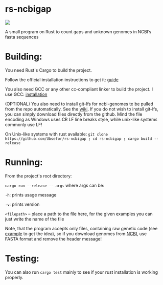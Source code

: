 # rs-ncbigap
![](https://github.com/Ubsefor/rs-ncbigap/workflows/Rust/badge.svg)

A small program on Rust to count gaps and unknown genomes in NCBI’s fasta sequences

# Building:

You need Rust's Cargo to build the project. 

Follow the official installation instructions to get it: [guide](https://www.rust-lang.org/tools/install)

You also need GCC or any other cc-compliant linker to build the project. I use GCC: [installation](https://gcc.gnu.org/install/)

(OPTIONAL) You also need to install git-lfs for ncbi-genomes to be pulled from the repo automatically. See the [wiki](https://github.com/git-lfs/git-lfs/wiki/Installation). If you do not wish to install git-lfs, you can simply download files directly from the github. Mind the file encoding as Windows uses CR LF line breaks style, while unix-like systems commonly use LF!

On Unix-like systems with rust available: 
`git clone https://github.com/Ubsefor/rs-ncbigap ; cd rs-ncbigap ; cargo build --release`

# Running:

From the project's root directory:

`cargo run --release -- args` where args can be:

`-h`: prints usage message

`-v`: prints version

`<filepath>` – place a path to the file here, for the given examples you can just write the name of the file

Note, that the program accepts only files, containing raw genetic code (see [example](https://github.com/Ubsefor/rs-ncbigap/blob/master/NC_000001.11%20Homo%20sapiens%20chromosome%201%2C%20GRCh38.p13%20Primary%20Assembly.fasta) to get the idea), so if you download genomes from  [NCBI](https://www.ncbi.nlm.nih.gov), use FASTA format and remove the header message!

# Testing:

You can also run `cargo test` mainly to see if your rust installation is working properly.


